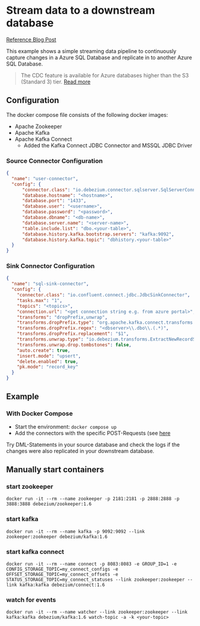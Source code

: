 # Stream data to a downstream database

[Reference Blog Post](https://debezium.io/blog/2017/09/25/streaming-to-another-database/)

This example shows a simple streaming data pipeline to continuously capture changes in a Azure SQL Database and replicate in to another Azure SQL Database.

> The CDC feature is available for Azure databases higher than the S3 (Standard 3) tier. [Read more](https://techcommunity.microsoft.com/t5/azure-sql/introducing-change-data-capture-for-azure-sql-databases-public/ba-p/2429842)

## Configuration

The docker compose file consists of the following docker images:

- Apache Zookeeper
- Apache Kafka
- Apache Kafka Connect
  - Added the Kafka Connect JDBC Connector and MSSQL JDBC Driver

### Source Connector Configuration

```json
{
  "name": "user-connector", 
  "config": {
      "connector.class": "io.debezium.connector.sqlserver.SqlServerConnector", 
      "database.hostname": "<hostname>", 
      "database.port": "1433", 
      "database.user": "<username>", 
      "database.password": "<password>", 
      "database.dbname": "<db-name>", 
      "database.server.name": "<server-name>", 
      "table.include.list": "dbo.<your-table>", 
      "database.history.kafka.bootstrap.servers": "kafka:9092", 
      "database.history.kafka.topic": "dbhistory.<your-table>" 
  }
}
```

### Sink Connector Configuration

```json
{
  "name": "sql-sink-connector",
  "config": {
    "connector.class": "io.confluent.connect.jdbc.JdbcSinkConnector",
    "tasks.max": "1",
    "topics": "<topics>",
    "connection.url": "<get connection string e.g. from azure portal>",
    "transforms": "dropPrefix,unwrap",
    "transforms.dropPrefix.type": "org.apache.kafka.connect.transforms.RegexRouter",
    "transforms.dropPrefix.regex": "<dbserver>\\.dbo\\.(.*)",
    "transforms.dropPrefix.replacement": "$1",
    "transforms.unwrap.type": "io.debezium.transforms.ExtractNewRecordState",
    "transforms.unwrap.drop.tombstones": false,
    "auto.create": true,
    "insert.mode": "upsert",
    "delete.enabled": true,
    "pk.mode": "record_key"
  }
}
```

## Example

### With Docker Compose

- Start the environment: ```docker compose up```
- Add the connectors with the specific POST-Requests (see [here](debezium-requests.http) 

Try DML-Statements in your source database and check the logs if the changes were also replicated in your downstream database.

## Manually start containers

### start zookeeper

```docker run -it --rm --name zookeeper -p 2181:2181 -p 2888:2888 -p 3888:3888 debezium/zookeeper:1.6```

### start kafka

```docker run -it --rm --name kafka -p 9092:9092 --link zookeeper:zookeeper debezium/kafka:1.6```

### start kafka connect

```docker run -it --rm --name connect -p 8083:8083 -e GROUP_ID=1 -e CONFIG_STORAGE_TOPIC=my_connect_configs -e OFFSET_STORAGE_TOPIC=my_connect_offsets -e STATUS_STORAGE_TOPIC=my_connect_statuses --link zookeeper:zookeeper --link kafka:kafka debezium/connect:1.6```

### watch for events

```docker run -it --rm --name watcher --link zookeeper:zookeeper --link kafka:kafka debezium/kafka:1.6 watch-topic -a -k <your-topic>```